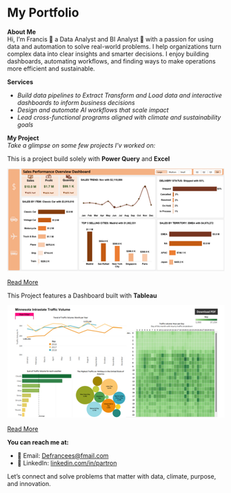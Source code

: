 # My Portfolio
**About Me**  
Hi, I’m Francis 🙋 a Data Analyst and BI Analyst 🤖 with a passion for using data and automation to solve real-world problems.
I help organizations turn complex data into clear insights and smarter decisions. I enjoy building dashboards, automating workflows, and finding ways to make operations more efficient and sustainable.

**Services**  
- *Build data pipelines to Extract Transform and Load data and interactive dashboards to inform business decisions* 
- *Design and automate AI workflows that scale impact*  
- *Lead cross-functional programs aligned with climate and sustainability goals*

**My Project**  
*Take a glimpse on some few projects I'v worked on:*

This is a project build solely with **Power Query** and **Excel**

![Sales Dashboard](Sales_Dashboard.png)

[Read More](https://github.com/Partron1/Sales_performance)

This Project features a Dashboard built with **Tableau**

![Traffic Volume](Traffic_Dashboard1.png)

[Read More](https://github.com/Partron1/Tableau_Hands-on_Project)

**You can reach me at:**

- 📧 Email: [Defrancees@fmail.com](mailto:Defrancees@gmail.com)  
- 💼 LinkedIn: [linkedin.com/in/partron](https://www.linkedin.com/in/partron/)    

Let’s connect and solve problems that matter with data, climate, purpose, and innovation.
